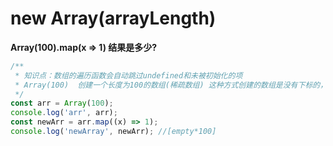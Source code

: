 # new Array(arrayLength)

**Array(100).map(x => 1) 结果是多少?**

```js
/**
 * 知识点：数组的遍历函数会自动跳过undefined和未被初始化的项
 * Array(100)  创建一个长度为100的数组(稀疏数组) 这种方式创建的数组是没有下标的，也就是未被初始化的项
 */
const arr = Array(100);
console.log('arr', arr);
const newArr = arr.map((x) => 1);
console.log('newArray', newArr); //[empty*100]
```
